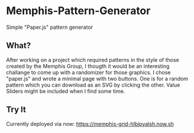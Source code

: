 # Memphis-Pattern-Generator
Simple "Paper.js" pattern generator

## What?
After working on a project which required patterns in the style of those created by the Memphis Group, I thougth it would be an interesting challange to come up with a randomizer for those graphics.
I chose "paper.js" and wrote a minimal page with two buttons. One is for a random pattern which you can download as an SVG by clicking the other.
Value Sliders might be included when I find some time.

## Try It
Currently deployed via now: https://memphis-grid-hlbjpyalsh.now.sh
